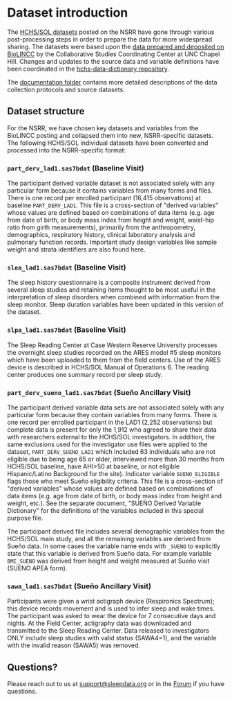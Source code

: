 # Dataset introduction

The [HCHS/SOL datasets](:files_path:/datasets) posted on the NSRR have gone through various post-processing steps in order to prepare the data for more widespread sharing. The datasets were based upon the [data prepared and deposited on BioLINCC](https://biolincc.nhlbi.nih.gov/studies/hchssol/?q=hchs) by the Collaborative Studies Coordinating Center at UNC Chapel Hill. Changes and updates to the source data and variable definitions have been coordinated in the [hchs-data-dictionary repository](https://github.com/sleepepi/hchs-data-dictionary).

The [documentation folder](:files_path:/documentation) contains more detailed descriptions of the data collection protocols and source datasets.

## Dataset structure

For the NSRR, we have chosen key datasets and variables from the BioLINCC posting and collapsed them into new, NSRR-specific datasets. The following HCHS/SOL individual datasets have been converted and processed into the NSRR-specific format:

### `part_derv_lad1.sas7bdat` (Baseline Visit)

The participant derived variable dataset is not associated solely with any particular form because it contains variables from many forms and files. There is one record per enrolled participant (16,415 observations) at baseline `PART_DERV_LAD1`. This file is a cross-section of "derived variables" whose values are defined based on combinations of data items (e.g. age from date of birth, or body mass index from height and weight, waist-hip ratio from girth measurements), primarily from the anthropometry, demographics, respiratory history, clinical laboratory analysis and pulmonary function records. Important study design variables like sample weight and strata identifiers are also found here.

### `slea_lad1.sas7bdat` (Baseline Visit)

The sleep history questionnaire is a composite instrument derived from several sleep studies and retaining items thought to be most useful in the interpretation of sleep disorders when combined with information from the sleep monitor. Sleep duration variables have been updated in this version of the dataset.

### `slpa_lad1.sas7bdat` (Baseline Visit)

The Sleep Reading Center at Case Western Reserve University processes the overnight sleep studies recorded on the ARES model #5 sleep monitors which have been uploaded to them from the field centers. Use of the ARES device is described in HCHS/SOL Manual of Operations 6. The reading center produces one summary record per sleep study.

### `part_derv_sueno_lad1.sas7bdat` (Sueño Ancillary Visit)

The participant derived variable data sets are not associated solely with any particular form because they contain variables from many forms. There is one record per enrolled participant in the LAD1 (2,252 observations) but complete data is present for only the 1,912 who agreed to share their data with researchers external to the HCHS/SOL investigators. In addition, the same exclusions used for the investigator use files were applied to the dataset, `PART_DERV_SUENO_LAD1` which included 63 individuals who are not eligible due to being age 65 or older, interviewed more than 30 months from HCHS/SOL baseline, have AHI>50 at baseline, or not eligible Hispanic/Latino Background for the site). Indicator variable `SUENO_ELIGIBLE` flags those who meet Sueño eligibility criteria. This file is a cross-section of "derived variables" whose values are defined based on combinations of data items (e.g. age from date of birth, or body mass index from height and weight, etc.). See the separate document, "SUEÑO Derived Variable Dictionary" for the definitions of the variables included in this special purpose file.

The participant derived file includes several demographic variables from the HCHS/SOL main study, and all the remaining variables are derived from Sueño data. In some cases the variable name ends with `_SUENO` to explicitly state that this variable is derived from Sueño data. For example variable `BMI_SUENO` was derived from height and weight measured at Sueño visit (SUENO APEA form).

### `sawa_lad1.sas7bdat` (Sueño Ancillary Visit)

Participants were given a wrist actigraph device (Respironics Spectrum); this device records movement and is used to infer sleep and wake times. The participant was asked to wear the device for 7 consecutive days and nights. At the Field Center, actigraphy data was downloaded and transmitted to the Sleep Reading Center. Data released to investigators ONLY include sleep studies with valid status (SAWA4=1), and the variable with the invalid reason (SAWA5) was removed.

## Questions?

Please reach out to us at support@sleepdata.org or in the [Forum](https://sleepdata.org/forum) if you have questions.
